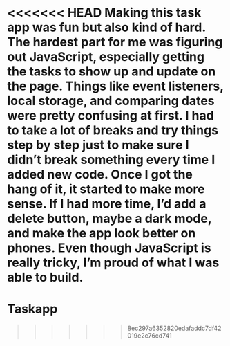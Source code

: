 <<<<<<< HEAD
Making this task app was fun but also kind of hard. The hardest part for me was figuring out JavaScript, especially getting the tasks to show up and update on the page. Things like event listeners, local storage, and comparing dates were pretty confusing at first. I had to take a lot of breaks and try things step by step just to make sure I didn’t break something every time I added new code. Once I got the hang of it, it started to make more sense. If I had more time, I’d add a delete button, maybe a dark mode, and make the app look better on phones. Even though JavaScript is really tricky, I’m proud of what I was able to build.
=======
# Taskapp
>>>>>>> 8ec297a6352820edafaddc7df42019e2c76cd741
